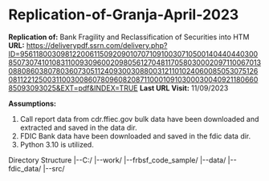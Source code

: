 # Replication-of-Granja-April-2023
**Replication of:**  Bank Fragility and Reclassification of Securities into HTM
**URL:**  https://deliverypdf.ssrn.com/delivery.php?ID=956118003098122006115092090107071091003071050014044044030085073074101083110093096002098056127048117058030002097110067013088086038078036073051124093003088003121101024060085053075126081122125003110030086078096082087110001091030003004092118066085093093025&EXT=pdf&INDEX=TRUE
**Last URL Visit:**  11/09/2023


**Assumptions:**  
  1.  Call report data from cdr.ffiec.gov bulk data have been downloaded and extracted and saved in the data dir.
  2.  FDIC Bank data have been downloaded and saved in the fdic data dir.
  3.  Python 3.10 is utilized.

Directory Structure
|--C:/
    |--work/
       |--frbsf_code_sample/
          |--data/
          |--fdic_data/
          |--src/



